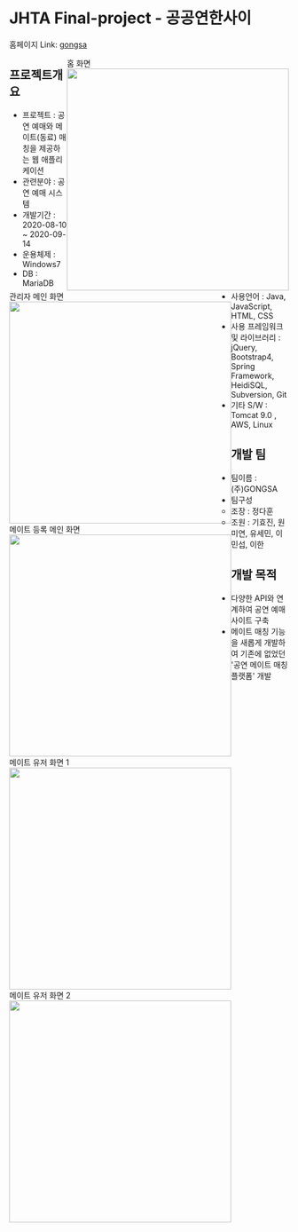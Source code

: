 # JHTA Final-project - 공공연한사이

홈페이지 Link: [gongsa][gongsalink]

[gongsalink]: http://13.124.1.149:8080/ "Go gongsa"
</hr>

<div>
  
  <div style="float:right">
   <div>홈 화면</div>
   <img src="https://user-images.githubusercontent.com/70366042/93663675-99cab280-faa4-11ea-92cb-acdfa1648bf7.PNG" width="400">
    
  </div>
  <div style="float:left">
   <div>관리자 메인 화면</div>
     <img src="https://user-images.githubusercontent.com/70366042/93663677-9afbdf80-faa4-11ea-9388-5e3d72a24a18.PNG" width="400">
  </div>
  <div style="float:left">
   <div>메이트 등록 메인 화면</div>
   <img src="https://user-images.githubusercontent.com/70366042/93663678-9b947600-faa4-11ea-85c6-16b69cc0dfcb.PNG" width="400">
  </div>
  <div style="float:left">
   <div>메이트 유저 화면 1 </div>
   <img src="https://user-images.githubusercontent.com/70366042/93663683-9e8f6680-faa4-11ea-8e32-85a0bc95fa6f.PNG" width="400">
  </div>
  <div style="float:left">
   <div>메이트 유저 화면 2 </div>
   <img src="https://user-images.githubusercontent.com/70366042/93663684-9f27fd00-faa4-11ea-947a-790240f005b0.PNG" width="400">
  </div>
</div>


## 프로젝트개요
* 프로젝트 : 공연 예매와 메이트(동료) 매칭을 제공하는 웹 애플리케이션
* 관련분야 : 공연 예매 시스템
* 개발기간 : 2020-08-10 ~ 2020-09-14
* 운용체제 : Windows7
* DB : MariaDB
* 사용언어 : Java, JavaScript, HTML, CSS
* 사용 프레임워크 및 라이브러리 : jQuery, Bootstrap4, Spring Framework, HeidiSQL, Subversion, Git
* 기타 S/W : Tomcat 9.0 , AWS, Linux

## 개발 팀
* 팀이름 : (주)GONGSA
* 팀구성
  + 조장 : 정다훈
  + 조원 : 기효진, 원미연, 유세민, 이민섭, 이한
  
## 개발 목적
* 다양한 API와 연계하여 공연 예매 사이트 구축
* 메이트 매칭 기능을 새롭게 개발하여 기존에 없었던 '공연 메이트 매칭 플랫폼' 개발
